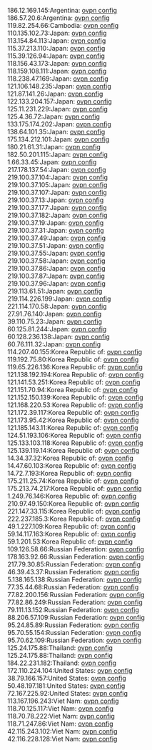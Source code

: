 186.12.169.145:Argentina: [ovpn config](vpn/186_12_169_145.ovpn)  
186.57.20.6:Argentina: [ovpn config](vpn/186_57_20_6.ovpn)  
119.82.254.66:Cambodia: [ovpn config](vpn/119_82_254_66.ovpn)  
110.135.102.73:Japan: [ovpn config](vpn/110_135_102_73.ovpn)  
113.154.84.113:Japan: [ovpn config](vpn/113_154_84_113.ovpn)  
115.37.213.110:Japan: [ovpn config](vpn/115_37_213_110.ovpn)  
115.39.126.94:Japan: [ovpn config](vpn/115_39_126_94.ovpn)  
118.156.43.173:Japan: [ovpn config](vpn/118_156_43_173.ovpn)  
118.159.108.111:Japan: [ovpn config](vpn/118_159_108_111.ovpn)  
118.238.47.169:Japan: [ovpn config](vpn/118_238_47_169.ovpn)  
121.106.148.235:Japan: [ovpn config](vpn/121_106_148_235.ovpn)  
121.87.141.26:Japan: [ovpn config](vpn/121_87_141_26.ovpn)  
122.133.204.157:Japan: [ovpn config](vpn/122_133_204_157.ovpn)  
125.11.231.229:Japan: [ovpn config](vpn/125_11_231_229.ovpn)  
125.4.36.72:Japan: [ovpn config](vpn/125_4_36_72.ovpn)  
133.175.174.202:Japan: [ovpn config](vpn/133_175_174_202.ovpn)  
138.64.101.35:Japan: [ovpn config](vpn/138_64_101_35.ovpn)  
175.134.212.101:Japan: [ovpn config](vpn/175_134_212_101.ovpn)  
180.21.61.31:Japan: [ovpn config](vpn/180_21_61_31.ovpn)  
182.50.201.115:Japan: [ovpn config](vpn/182_50_201_115.ovpn)  
1.66.33.45:Japan: [ovpn config](vpn/1_66_33_45.ovpn)  
217.178.137.54:Japan: [ovpn config](vpn/217_178_137_54.ovpn)  
219.100.37.104:Japan: [ovpn config](vpn/219_100_37_104.ovpn)  
219.100.37.105:Japan: [ovpn config](vpn/219_100_37_105.ovpn)  
219.100.37.107:Japan: [ovpn config](vpn/219_100_37_107.ovpn)  
219.100.37.13:Japan: [ovpn config](vpn/219_100_37_13.ovpn)  
219.100.37.177:Japan: [ovpn config](vpn/219_100_37_177.ovpn)  
219.100.37.182:Japan: [ovpn config](vpn/219_100_37_182.ovpn)  
219.100.37.19:Japan: [ovpn config](vpn/219_100_37_19.ovpn)  
219.100.37.31:Japan: [ovpn config](vpn/219_100_37_31.ovpn)  
219.100.37.49:Japan: [ovpn config](vpn/219_100_37_49.ovpn)  
219.100.37.51:Japan: [ovpn config](vpn/219_100_37_51.ovpn)  
219.100.37.55:Japan: [ovpn config](vpn/219_100_37_55.ovpn)  
219.100.37.58:Japan: [ovpn config](vpn/219_100_37_58.ovpn)  
219.100.37.86:Japan: [ovpn config](vpn/219_100_37_86.ovpn)  
219.100.37.87:Japan: [ovpn config](vpn/219_100_37_87.ovpn)  
219.100.37.96:Japan: [ovpn config](vpn/219_100_37_96.ovpn)  
219.113.61.51:Japan: [ovpn config](vpn/219_113_61_51.ovpn)  
219.114.226.199:Japan: [ovpn config](vpn/219_114_226_199.ovpn)  
221.114.170.58:Japan: [ovpn config](vpn/221_114_170_58.ovpn)  
27.91.76.140:Japan: [ovpn config](vpn/27_91_76_140.ovpn)  
39.110.75.23:Japan: [ovpn config](vpn/39_110_75_23.ovpn)  
60.125.81.244:Japan: [ovpn config](vpn/60_125_81_244.ovpn)  
60.128.236.138:Japan: [ovpn config](vpn/60_128_236_138.ovpn)  
60.76.111.32:Japan: [ovpn config](vpn/60_76_111_32.ovpn)  
114.207.40.155:Korea Republic of: [ovpn config](vpn/114_207_40_155.ovpn)  
119.192.75.80:Korea Republic of: [ovpn config](vpn/119_192_75_80.ovpn)  
119.65.226.136:Korea Republic of: [ovpn config](vpn/119_65_226_136.ovpn)  
121.138.192.194:Korea Republic of: [ovpn config](vpn/121_138_192_194.ovpn)  
121.141.53.251:Korea Republic of: [ovpn config](vpn/121_141_53_251.ovpn)  
121.151.70.94:Korea Republic of: [ovpn config](vpn/121_151_70_94.ovpn)  
121.152.150.139:Korea Republic of: [ovpn config](vpn/121_152_150_139.ovpn)  
121.168.220.53:Korea Republic of: [ovpn config](vpn/121_168_220_53.ovpn)  
121.172.39.117:Korea Republic of: [ovpn config](vpn/121_172_39_117.ovpn)  
121.173.95.42:Korea Republic of: [ovpn config](vpn/121_173_95_42.ovpn)  
121.185.143.11:Korea Republic of: [ovpn config](vpn/121_185_143_11.ovpn)  
124.51.193.106:Korea Republic of: [ovpn config](vpn/124_51_193_106.ovpn)  
125.133.103.118:Korea Republic of: [ovpn config](vpn/125_133_103_118.ovpn)  
125.139.119.14:Korea Republic of: [ovpn config](vpn/125_139_119_14.ovpn)  
14.34.37.32:Korea Republic of: [ovpn config](vpn/14_34_37_32.ovpn)  
14.47.60.103:Korea Republic of: [ovpn config](vpn/14_47_60_103.ovpn)  
14.72.7.193:Korea Republic of: [ovpn config](vpn/14_72_7_193.ovpn)  
175.211.25.74:Korea Republic of: [ovpn config](vpn/175_211_25_74.ovpn)  
175.213.74.217:Korea Republic of: [ovpn config](vpn/175_213_74_217.ovpn)  
1.249.76.146:Korea Republic of: [ovpn config](vpn/1_249_76_146.ovpn)  
210.97.49.150:Korea Republic of: [ovpn config](vpn/210_97_49_150.ovpn)  
221.147.33.115:Korea Republic of: [ovpn config](vpn/221_147_33_115.ovpn)  
222.237.185.3:Korea Republic of: [ovpn config](vpn/222_237_185_3.ovpn)  
49.1.227.109:Korea Republic of: [ovpn config](vpn/49_1_227_109.ovpn)  
59.14.117.163:Korea Republic of: [ovpn config](vpn/59_14_117_163.ovpn)  
59.1.201.53:Korea Republic of: [ovpn config](vpn/59_1_201_53.ovpn)  
109.126.58.66:Russian Federation: [ovpn config](vpn/109_126_58_66.ovpn)  
178.163.92.66:Russian Federation: [ovpn config](vpn/178_163_92_66.ovpn)  
217.79.30.85:Russian Federation: [ovpn config](vpn/217_79_30_85.ovpn)  
46.39.43.37:Russian Federation: [ovpn config](vpn/46_39_43_37.ovpn)  
5.138.165.138:Russian Federation: [ovpn config](vpn/5_138_165_138.ovpn)  
77.35.44.68:Russian Federation: [ovpn config](vpn/77_35_44_68.ovpn)  
77.82.200.156:Russian Federation: [ovpn config](vpn/77_82_200_156.ovpn)  
77.82.86.249:Russian Federation: [ovpn config](vpn/77_82_86_249.ovpn)  
79.111.13.152:Russian Federation: [ovpn config](vpn/79_111_13_152.ovpn)  
88.206.57.109:Russian Federation: [ovpn config](vpn/88_206_57_109.ovpn)  
95.24.85.89:Russian Federation: [ovpn config](vpn/95_24_85_89.ovpn)  
95.70.55.154:Russian Federation: [ovpn config](vpn/95_70_55_154.ovpn)  
95.70.62.109:Russian Federation: [ovpn config](vpn/95_70_62_109.ovpn)  
125.24.175.88:Thailand: [ovpn config](vpn/125_24_175_88.ovpn)  
125.24.175.88:Thailand: [ovpn config](vpn/125_24_175_88.ovpn)  
184.22.231.182:Thailand: [ovpn config](vpn/184_22_231_182.ovpn)  
172.110.224.104:United States: [ovpn config](vpn/172_110_224_104.ovpn)  
38.79.166.157:United States: [ovpn config](vpn/38_79_166_157.ovpn)  
50.48.197.181:United States: [ovpn config](vpn/50_48_197_181.ovpn)  
72.167.225.92:United States: [ovpn config](vpn/72_167_225_92.ovpn)  
113.167.196.243:Viet Nam: [ovpn config](vpn/113_167_196_243.ovpn)  
118.70.125.117:Viet Nam: [ovpn config](vpn/118_70_125_117.ovpn)  
118.70.78.222:Viet Nam: [ovpn config](vpn/118_70_78_222.ovpn)  
118.71.247.86:Viet Nam: [ovpn config](vpn/118_71_247_86.ovpn)  
42.115.243.102:Viet Nam: [ovpn config](vpn/42_115_243_102.ovpn)  
42.116.228.128:Viet Nam: [ovpn config](vpn/42_116_228_128.ovpn)  
